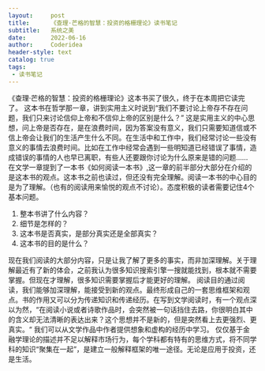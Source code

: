 ```yaml
---
layout:     post
title:      《查理·芒格的智慧：投资的格栅理论》读书笔记
subtitle:   系统之美
date:       2022-06-16
author:     Coderidea
header-style: text
catalog: true
tags:
 - 读书笔记
---
```


《查理·芒格的智慧：投资的格栅理论》这本书买了很久，终于在本周把它读完了。
这本书在哲学那一章，讲到实用主义时说到“我们不要讨论上帝存不存在问题，我们只来讨论信仰上帝和不信仰上帝的区别是什么？” 这是实用主义的中心思想，问上帝是否存在，是在浪费时间，因为答案没有意义，我们只需要知道信或不信上帝会让我们的生活产生什么不同。在生活中和工作中，我们经常讨论一些没有意义的事情去浪费时间。比如在工作中经常会遇到一些明知道已经错误了事情，造成错误的事情的人也早已离职，有些人还要跟你讨论为什么原来是错的问题……
在文学一章提到了一本书《如何阅读一本书》,这一章的前半部分大部分在介绍的是这本书的观点。这本书之前也读过，但还没有完全理解。阅读一本书的中心目的是为了理解。（也有的阅读用来愉悦的观点不讨论）。态度积极的读者需要记住4个基本问题。

1. 整本书讲了什么内容？
1. 细节是怎样的？
1. 这本书是否真实，是部分真实还是全部真实？
1. 这本书的目的是什么？

现在我们阅读的大部分内容，只是让我了解了更多的事实，而非加深理解。关于理解最近有了新的体会，之前我认为很多知识搜索引擎一搜就能找到，根本就不需要掌握。但现在才理解，很多知识需要掌握后才能更好的理解。
阅读目的通过阅读，我们能够加深理解，能接受到新的观点。最终形成自己的一套思维框架和观点。书的作用又可以分为传递知识和传递经历。在写到文学阅读时，有一个观点深以为然，“在阅读小说或者诗歌作品时，会突然被一句话挡住去路，你很明白其中的含义却无法清晰的表达出来？这个思想并不是新的，但是突然看上去更强烈、更真实。“ 我们可以从文学作品中作者提供想象和虚构的经历中学习。
仅仅基于金融学理论的描述并不足以解释市场行为，每个学科都有特有的思维方式，将不同学科的知识“聚集在一起”，是建立一般解释框架的唯一途径。无论是应用于投资，还是生活。
